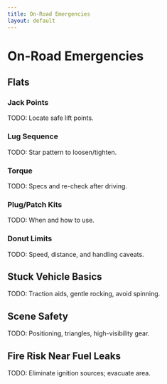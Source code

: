 ```yaml
---
title: On-Road Emergencies
layout: default
---
```


# On-Road Emergencies

## Flats
### Jack Points
TODO: Locate safe lift points.

### Lug Sequence
TODO: Star pattern to loosen/tighten.

### Torque
TODO: Specs and re-check after driving.

### Plug/Patch Kits
TODO: When and how to use.

### Donut Limits
TODO: Speed, distance, and handling caveats.

## Stuck Vehicle Basics
TODO: Traction aids, gentle rocking, avoid spinning.

## Scene Safety
TODO: Positioning, triangles, high-visibility gear.

## Fire Risk Near Fuel Leaks
TODO: Eliminate ignition sources; evacuate area.
